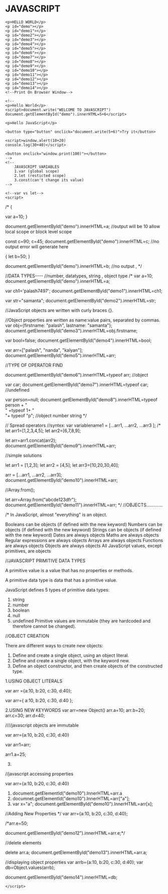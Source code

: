 # JAVASCRIPT
<!DOCTYPE html>
<html lang="en">
<head>
    <meta charset="UTF-8">
    <meta http-equiv="X-UA-Compatible" content="IE=edge">
    <meta name="viewport" content="width=device-width, initial-scale=1.0">
    <title>Document</title>

    
</head>
<body>
   
    <p>HELLO WORLD</p>
    <p id="demo"></p> 
    <p id="demo1"></p>
    <p id="demo2"></p>
    <p id="demo3"></p>
    <p id="demo4"></p>
    <p id="demo5"></p>
    <p id="demo6"></p>
    <p id="demo7"></p>
    <p id="demo8"></p>
    <p id="demo9"></p>
    <p id="demo10"></p>
    <p id="demo11"></p>
    <p id="demo12"></p>
    <p id="demo13"></p>
    <p id="demo14"></p>
    <!--Print On Browser Window-->

    <!--
    <p>Hello World</p>
    <script>document.write("WELCOME TO JAVASCRIPT")
    document.getElementById("demo").innerHTML=5+6</script> 

    <p>Hello JavaScript</p>

    <button type="button" onclick="document.write(5+6)">Try it</button>
    
    <script>window.alert(10+20)
    console.log(30+40)</script>

    <button onclick="window.print(100)"></button>
    -->
    <!--
        JAVASCRIPT VARIABLES 
        1.var (global scope)
        2.let (resticted scope)
        3.const(can't change its value)
    -->
<!--
    <script>
        var a=10;
        let b=20;
        const c=30;
        document.writeln(a);
        document.writeln(b);
        document.write(c);
    </script> -->

    <!--var vs let-->
    <script>
/*
{

var a=10;
}

document.getElementById("demo").innerHTML=a; //output will be 10 allow local scope or block level scope


const c=90;
c=45;
document.getElementById("demo").innerHTML=c;  //no output error will generate here


{
let b=50;
}

document.getElementById("demo").innerHTML=b; //no output , */


//DATA TYPES----
//number, datatypes, string , object type
/*
var a=10;
document.getElementById("demo").innerHTML=a;

var ch1='palash7497';
document.getElementById("demo1").innerHTML=ch1;

var str="samanta";
document.getElementById("demo2").innerHTML=str;

//JavaScript objects are written with curly braces {}.

//Object properties are written as name:value pairs, separated by commas.
var obj={firstname: "palash", lastname: "samanta"};
document.getElementById("demo3").innerHTML=obj.firstname;

var bool=false;
document.getElementById("demo4").innerHTML=bool;


var arr=["palash", "nanda", "kalyan"];
document.getElementById("demo5").innerHTML=arr;
        
//TYPE OF OPERATOR FIND

document.getElementById("demo6").innerHTML=typeof arr; //object

var car;
document.getElementById("demo7").innerHTML=typeof car; //undefined

var person=null;
document.getElementById("demo8").innerHTML=typeof person + "<br>" +typeof 1+ "<br>"+ typeof "p"; //object number string
*/

// Spread operators 
//syntex: var variablename1 = [...arr1, ...arr2, ...arr3 ]; 
/*
let arr1=[1,2,3,4,5];
let arr2=[6,7,8,9];

let arr=arr1.concat(arr2);
document.getElementById("demo9").innerHTML=arr;

//simple solutions

let arr1 = [1,2,3];
let arr2 = [4,5];
let arr3=[10,20,30,40];
  
arr = [...arr1, ...arr2, ...arr3];
document.getElementById("demo10").innerHTML=arr;


//Array.from();

let arr=Array.from("abcde123dfr");
document.getElementById("demo11").innerHTML=arr;
*/
//OBJECTS.............

/*
In JavaScript, almost "everything" is an object.

Booleans can be objects (if defined with the new keyword)
Numbers can be objects (if defined with the new keyword)
Strings can be objects (if defined with the new keyword)
Dates are always objects
Maths are always objects
Regular expressions are always objects
Arrays are always objects
Functions are always objects
Objects are always objects
All JavaScript values, except primitives, are objects


//JAVASCRIPT PRIMITIVE DATA TYPES

A primitive value is a value that has no properties or methods.

A primitive data type is data that has a primitive value.

JavaScript defines 5 types of primitive data types:

1. string
2. number
3. boolean
4. null
5. undefined
Primitive values are immutable (they are hardcoded and therefore cannot be changed).

//OBJECT CREATION

There are different ways to create new objects:

1. Define and create a single object, using an object literal.
2. Define and create a single object, with the keyword new.
3. Define an object constructor, and then create objects of the constructed type.

1.USING OBJECT LITERALS

var arr ={a:10, b:20, c:30, d:40};

var arr={
    a:10,
    b:20,
    c:30,
    d:40
};

2.USING NEW KEYWORDS
 var arr=new Object()
 arr.a=10;
 arr.b=20;
 arr.c=30;
 arr.d=40;

 ////javascript objects are immutable

 var arr={a:10, b:20, c:30, d:40}

 var arr1=arr;

 arr1.a=25;

 3.

 //javascript accessing properties

 var arr={a:10, b:20, c:30, d:40}

 1. document.getElementId("demo10").InnerHTML=arr.a
 2. documnet.getElementId("demo10").InnerHTML=arr["a"];
 3. var x="a";
 document.getElementById("demo10").InnerHTML=arr[x];

//Adding New Properties
*/
var arr={a:10, b:20, c:30, d:40};

 /*arr.e=50;

document.getElementById("demo12").innerHTML=arr.e;*/

//delete elements

delete arr.a;
document.getElementById("demo13").innerHTML=arr.a;

//displaying object properties
var arrb={a:10, b:20, c:30, d:40};
var db=Object.values(arrb);

document.getElementById("demo14").innerHTML=db;

    </script>
    
</body>
</html>
